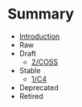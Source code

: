 # Summary

* [Introduction](README.md)
* Raw
* Draft
  * [2/COSS](2/README.md)
* Stable
  * [1/C4](1/README.md)
* Deprecated
* Retired
